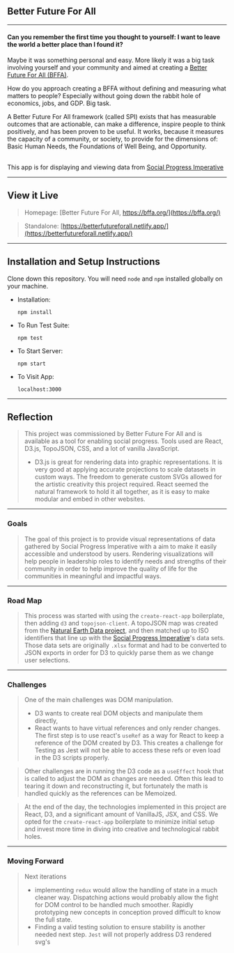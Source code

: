 ## Better Future For All
***
#### Can you remember the first time you thought to yourself:  I want to leave the world a better place than I found it? <br />

Maybe it was something personal and easy.  More likely it was a big task involving yourself and your community and aimed at creating a [Better Future For All (BFFA)](https://bffa.org/). <br />

How do you approach creating a BFFA without defining and measuring what matters to people? Especially without going down the rabbit hole of economics, jobs, and GDP.  Big task.<br />

A Better Future For All framework (called SPI) exists that has measurable outcomes that are actionable, can make a difference, inspire people to think positively, and has been proven to be useful.  It works, because it measures  the capacity of a community, or society, to provide for the dimensions of: Basic Human Needs, the Foundations of Well Being, and Opportunity.  
<br />

This app is for displaying and viewing data from [Social Progress Imperative](https://www.socialprogress.org)  


---
## View it Live

  > Homepage: [Better Future For All, https://bffa.org/](https://bffa.org/)

  > Standalone: [https://betterfutureforall.netlify.app/](https://betterfutureforall.netlify.app/)

---

## Installation and Setup Instructions

Clone down this repository. You will need `node` and `npm` installed globally on your machine.  

  - Installation:

    `npm install`  
  - To Run Test Suite:  

    `npm test`  

  - To Start Server:

    `npm start`  

  - To Visit App:

    `localhost:3000`  

---



## Reflection
>This project was commissioned by Better Future For All and is available as a tool for enabling social progress.
>Tools used are React, D3.js, TopoJSON, CSS, and a lot of vanilla JavaScript.
>- D3.js is great for rendering data into graphic representations. It is very good at applying accurate projections to scale datasets in custom ways. The freedom to generate custom SVGs allowed for the artistic creativity this project required. React seemed the natural framework to hold it all together, as it is easy to make modular and embed in other websites. 

---
### Goals

>The goal of this project is to provide visual representations of data gathered by Social Progress Imperative with a aim to make it easily accessible and understood by users. Rendering visualizations will help people in leadership roles to identify needs and strengths of their community in order to help improve the quality of life for the communities in meaningful and impactful ways.
---
### Road Map
  >This process was started with using the `create-react-app` boilerplate, then adding `d3` and `topojson-client`. A topoJSON map was created from the [Natural Earth Data project](https://www.naturalearthdata.com/), and then matched up to ISO identifiers that line up with the [Social Progress Imperative](https://www.socialprogress.org)'s data sets. Those data sets are originally `.xlsx` format and had to be converted to JSON exports in order for D3 to quickly parse them as we change user selections. 
---
### Challenges

> One of the main challenges was DOM manipulation. 
>- D3 wants to create real DOM objects and manipulate them directly, 
>- React wants to have virtual references and only render changes. <br />
>The first step is to use react's `useRef` as a way for React to keep a reference of the DOM created by D3. This creates a challenge for Testing as Jest will not be able to access these refs or even load in the D3 scripts properly. 

>Other challenges are in running the D3 code as a `useEffect` hook that is called to adjust the DOM as changes are needed. Often this lead to tearing it down and reconstructing it, but fortunately the math is handled quickly as the references can be Memoized. 

>At the end of the day, the technologies implemented in this project are React, D3, and a significant amount of VanillaJS, JSX, and CSS. We opted for the `create-react-app` boilerplate to minimize initial setup and invest more time in diving into creative and technological rabbit holes. 
---
### Moving Forward
>Next iterations 
>- implementing `redux` would allow the handling of state in a much cleaner way. Dispatching actions would probably allow the fight for DOM control to be handled much smoother. Rapidly prototyping new concepts in conception proved difficult to know the full state. 
>- Finding a valid testing solution to ensure stability is another needed next step. `Jest` will not properly address D3 rendered svg's